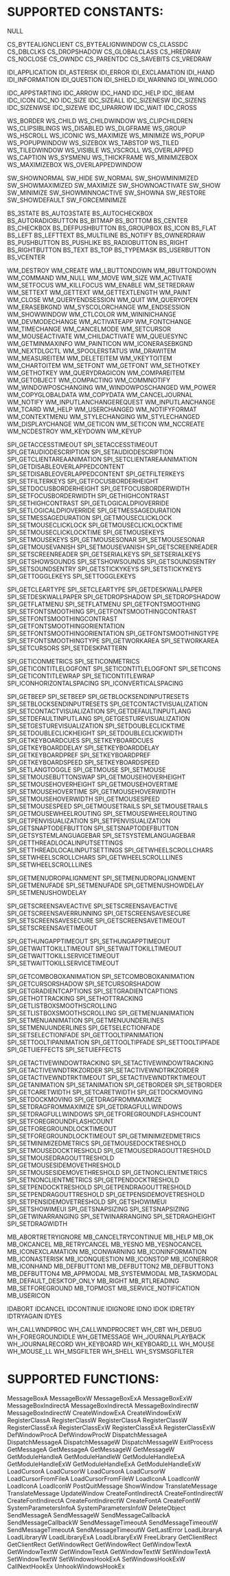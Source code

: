 # SUPPORTED CONSTANTS:

NULL

CS_BYTEALIGNCLIENT
CS_BYTEALIGNWINDOW
CS_CLASSDC
CS_DBLCLKS
CS_DROPSHADOW
CS_GLOBALCLASS
CS_HREDRAW
CS_NOCLOSE
CS_OWNDC
CS_PARENTDC
CS_SAVEBITS
CS_VREDRAW

IDI_APPLICATION
IDI_ASTERISK
IDI_ERROR
IDI_EXCLAMATION
IDI_HAND
IDI_INFORMATION
IDI_QUESTION
IDI_SHIELD
IDI_WARNING
IDI_WINLOGO

IDC_APPSTARTING
IDC_ARROW
IDC_HAND
IDC_HELP
IDC_IBEAM
IDC_ICON
IDC_NO
IDC_SIZE
IDC_SIZEALL
IDC_SIZENESW
IDC_SIZENS
IDC_SIZENWSE
IDC_SIZEWE
IDC_UPARROW
IDC_WAIT
IDC_CROSS

WS_BORDER
WS_CHILD
WS_CHILDWINDOW
WS_CLIPCHILDREN
WS_CLIPSIBLINGS
WS_DISABLED
WS_DLGFRAME
WS_GROUP
WS_HSCROLL
WS_ICONIC
WS_MAXIMIZE
WS_MINIMIZE
WS_POPUP
WS_POPUPWINDOW
WS_SIZEBOX
WS_TABSTOP
WS_TILED
WS_TILEDWINDOW
WS_VISIBLE
WS_VSCROLL
WS_OVERLAPPED
WS_CAPTION
WS_SYSMENU
WS_THICKFRAME
WS_MINIMIZEBOX
WS_MAXIMIZEBOX
WS_OVERLAPPEDWINDOW

SW_SHOWNORMAL
SW_HIDE
SW_NORMAL
SW_SHOWMINIMIZED
SW_SHOWMAXIMIZED
SW_MAXIMIZE
SW_SHOWNOACTIVATE
SW_SHOW
SW_MINIMIZE
SW_SHOWMINNOACTIVE
SW_SHOWNA
SW_RESTORE
SW_SHOWDEFAULT
SW_FORCEMINIMIZE

BS_3STATE
BS_AUTO3STATE
BS_AUTOCHECKBOX
BS_AUTORADIOBUTTON
BS_BITMAP
BS_BOTTOM
BS_CENTER
BS_CHECKBOX
BS_DEFPUSHBUTTON
BS_GROUPBOX
BS_ICON
BS_FLAT
BS_LEFT
BS_LEFTTEXT
BS_MULTILINE
BS_NOTIFY
BS_OWNERDRAW
BS_PUSHBUTTON
BS_PUSHLIKE
BS_RADIOBUTTON
BS_RIGHT
BS_RIGHTBUTTON
BS_TEXT
BS_TOP
BS_TYPEMASK
BS_USERBUTTON
BS_VCENTER

WM_DESTROY
WM_CREATE
WM_LBUTTONDOWN
WM_RBUTTONDOWN
WM_COMMAND
WM_NULL
WM_MOVE
WM_SIZE
WM_ACTIVATE
WM_SETFOCUS
WM_KILLFOCUS
WM_ENABLE
WM_SETREDRAW
WM_SETTEXT
WM_GETTEXT
WM_GETTEXTLENGTH
WM_PAINT
WM_CLOSE
WM_QUERYENDSESSION
WM_QUIT
WM_QUERYOPEN
WM_ERASEBKGND
WM_SYSCOLORCHANGE
WM_ENDSESSION
WM_SHOWWINDOW
WM_CTLCOLOR
WM_WININICHANGE
WM_DEVMODECHANGE
WM_ACTIVATEAPP
WM_FONTCHANGE
WM_TIMECHANGE
WM_CANCELMODE
WM_SETCURSOR
WM_MOUSEACTIVATE
WM_CHILDACTIVATE
WM_QUEUESYNC
WM_GETMINMAXINFO
WM_PAINTICON
WM_ICONERASEBKGND
WM_NEXTDLGCTL
WM_SPOOLERSTATUS
WM_DRAWITEM
WM_MEASUREITEM
WM_DELETEITEM
WM_VKEYTOITEM
WM_CHARTOITEM
WM_SETFONT
WM_GETFONT
WM_SETHOTKEY
WM_GETHOTKEY
WM_QUERYDRAGICON
WM_COMPAREITEM
WM_GETOBJECT
WM_COMPACTING
WM_COMMNOTIFY
WM_WINDOWPOSCHANGING
WM_WINDOWPOSCHANGED
WM_POWER
WM_COPYGLOBALDATA
WM_COPYDATA
WM_CANCELJOURNAL
WM_NOTIFY
WM_INPUTLANCHANGEREQUEST
WM_INPUTLANCHANGE
WM_TCARD
WM_HELP
WM_USERCHANGED
WM_NOTIFYFORMAT
WM_CONTEXTMENU
WM_STYLECHANGING
WM_STYLECHANGED
WM_DISPLAYCHANGE
WM_GETICON
WM_SETICON
WM_NCCREATE
WM_NCDESTROY
WM_KEYDOWN
WM_KEYUP

SPI_GETACCESSTIMEOUT
SPI_SETACCESSTIMEOUT
SPI_GETAUDIODESCRIPTION
SPI_SETAUDIODESCRIPTION
SPI_GETCLIENTAREAANIMATION
SPI_SETCLIENTAREAANIMATION
SPI_GETDISABLEOVERLAPPEDCONTENT
SPI_SETDISABLEOVERLAPPEDCONTENT
SPI_GETFILTERKEYS
SPI_SETFILTERKEYS
SPI_GETFOCUSBORDERHEIGHT
SPI_SETDOCUSBORDERHEIGHT
SPI_GETFOCUSBORDERWIDTH
SPI_SETFOCUSBORDERWIDTH
SPI_GETHIGHCONTRAST
SPI_SETHIGHCONTRAST
SPI_GETLOGICALDPIOVERRIDE
SPI_SETLOGICALDPIOVERRIDE
SPI_GETMESSAGEDURATION
SPI_SETMESSAGEDURATION
SPI_GETMOUSECLICKLOCK
SPI_SETMOUSECLICKLOCK
SPI_GETMOUSECLICKLOCKTIME
SPI_SETMOUSECLICKLOCKTIME
SPI_GETMOUSEKEYS
SPI_SETMOUSEKEYS
SPI_GETMOUSESONAR
SPI_SETMOUSESONAR
SPI_GETMOUSEVANISH
SPI_SETMOUSEVANISH
SPI_GETSCREENREADER
SPI_SETSCREENREADER
SPI_GETSERIALKEYS
SPI_SETSERIALKEYS
SPI_GETSHOWSOUNDS
SPI_SETSHOWSOUNDS
SPI_GETSOUNDSENTRY
SPI_SETSOUNDSENTRY
SPI_GETSTICKYKEYS
SPI_SETSTICKYKEYS
SPI_GETTOGGLEKEYS
SPI_SETTOGGLEKEYS

SPI_GETCLEARTYPE
SPI_SETCLEARTYPE
SPI_GETDESKWALLPAPER
SPI_SETDESKWALLPAPER
SPI_GETDROPSHADOW
SPI_SETDROPSHADOW
SPI_GETFLATMENU
SPI_SETFLATMENU
SPI_GETFONTSMOOTHING
SPI_SETFONTSMOOTHING
SPI_GETFONTSMOOTHINGCONTRAST
SPI_SETFONTSMOOTHINGCONTRAST
SPI_GETFONTSMOOTHINGORIENTATION
SPI_SETFONTSMOOTHINGORIENTATION
SPI_GETFONTSMOOTHINGTYPE
SPI_SETFONTSMOOTHINGTYPE
SPI_GETWORKAREA
SPI_SETWORKAREA
SPI_SETCURSORS
SPI_SETDESKPATTERN

SPI_GETICONMETRICS
SPI_SETICONMETRICS
SPI_GETICONTITLELOGFONT
SPI_SETICONTITLELOGFONT
SPI_SETICONS
SPI_GETICONTITLEWRAP
SPI_SETICONTITLEWRAP
SPI_ICONHORIZONTALSPACING
SPI_ICONVERTICALSPACING

SPI_GETBEEP
SPI_SETBEEP
SPI_GETBLOCKSENDINPUTRESETS
SPI_SETBLOCKSENDINPUTRESETS
SPI_GETCONTACTVISUALIZATION
SPI_SETCONTACTVISUALIZATION
SPI_GETDEFAULTINPUTLANG
SPI_SETDEFAULTINPUTLANG
SPI_GETGESTUREVISUALIZATION
SPI_SETGESTUREVISUALIZATION
SPI_SETDOUBLECLICKTIME
SPI_SETDOUBLECLICKHEIGHT
SPI_SETDOUBLECLICKWIDTH
SPI_GETKEYBOARDCUES
SPI_SETKEYBOARDCUES
SPI_GETKEYBOARDDELAY
SPI_SETKEYBOARDDELAY
SPI_GETKEYBOARDPREF
SPI_SETKEYBOARDPREF
SPI_GETKEYBOARDSPEED
SPI_SETKEYBOARDSPEED
SPI_SETLANGTOGGLE
SPI_GETMOUSE
SPI_SETMOUSE
SPI_SETMOUSEBUTTONSWAP
SPI_GETMOUSEHOVERHEIGHT
SPI_SETMOUSEHOVERHEIGHT
SPI_GETMOUSEHOVERTIME
SPI_SETMOUSEHOVERTIME
SPI_GETMOUSEHOVERWIDTH
SPI_SETMOUSEHOVERWIDTH
SPI_GETMOUSESPEED
SPI_SETMOUSESPEED
SPI_GETMOUSETRAILS
SPI_SETMOUSETRAILS
SPI_GETMOUSEWHEELROUTING
SPI_SETMOUSEWHEELROUTING
SPI_GETPENVISUALIZATION
SPI_SETPENVISUALIZATION
SPI_GETSNAPTODEFBUTTON
SPI_SETSNAPTODEFBUTTON
SPI_GETSYSTEMLANGUAGEBAR
SPI_SETSYSTEMLANGUAGEBAR
SPI_GETTHREADLOCALINPUTSETTINGS
SPI_SETTHREADLOCALINPUTSETTINGS
SPI_GETWHEELSCROLLCHARS
SPI_SETWHEELSCROLLCHARS
SPI_GETWHEELSCROLLLINES
SPI_SETWHEELSCROLLLINES

SPI_GETMENUDROPALIGNMENT
SPI_SETMENUDROPALIGNMENT
SPI_GETMENUFADE
SPI_SETMENUFADE
SPI_GETMENUSHOWDELAY
SPI_SETMENUSHOWDELAY

SPI_GETSCREENSAVEACTIVE
SPI_SETSCREENSAVEACTIVE
SPI_GETSCREENSAVERRUNNING
SPI_GETSCREENSAVESECURE
SPI_SETSCREENSAVESECURE
SPI_GETSCREENSAVETIMEOUT
SPI_SETSCREENSAVETIMEOUT

SPI_GETHUNGAPPTIMEOUT
SPI_SETHUNGAPPTIMEOUT
SPI_GETWAITTOKILLTIMEOUT
SPI_SETWAITTOKILLTIMEOUT
SPI_GETWAITTOKILLSERVICETIMEOUT
SPI_SETWAITTOKILLSERVICETIMEOUT

SPI_GETCOMBOBOXANIMATION
SPI_SETCOMBOBOXANIMATION
SPI_GETCURSORSHADOW
SPI_SETCURSORSHADOW
SPI_GETGRADIENTCAPTIONS
SPI_SETGRADIENTCAPTIONS
SPI_GETHOTTRACKING
SPI_SETHOTTRACKING
SPI_GETLISTBOXSMOOTHSCROLLING
SPI_SETLISTBOXSMOOTHSCROLLING
SPI_GETMENUANIMATION
SPI_SETMENUANIMATION
SPI_GETMENUUNDERLINES
SPI_SETMENUUNDERLINES
SPI_GETSELECTIONFADE
SPI_SETSELECTIONFADE
SPI_GETTOOLTIPANIMATION
SPI_SETTOOLTIPANIMATION
SPI_GETTOOLTIPFADE
SPI_SETTOOLTIPFADE
SPI_GETUIEFFECTS
SPI_SETUIEFFECTS

SPI_GETACTIVEWINDOWTRACKING
SPI_SETACTIVEWINDOWTRACKING
SPI_GETACTIVEWNDTRKZORDER
SPI_SETACTIVEWNDTRKZORDER
SPI_GETACTIVEWNDTRKTIMEOUT
SPI_SETACTIVEWNDTRKTIMEOUT
SPI_GETANIMATION
SPI_SETANIMATION
SPI_GETBORDER
SPI_SETBORDER
SPI_GETCARETWIDTH
SPI_SETCARETWIDTH
SPI_GETDOCKMOVING
SPI_SETDOCKMOVING
SPI_GETDRAGFROMMAXIMIZE
SPI_SETDRAGFROMMAXIMIZE
SPI_GETDRAGFULLWINDOWS
SPI_SETDRAGFULLWINDOWS
SPI_GETFOREGROUNDFLASHCOUNT
SPI_SETFOREGROUNDFLASHCOUNT
SPI_GETFOREGROUNDLOCKTIMEOUT
SPI_SETFOREGROUNDLOCKTIMEOUT
SPI_GETMINIMIZEDMETRICS
SPI_SETMINIMIZEDMETRICS
SPI_GETMOUSEDOCKTRESHOLD
SPI_SETMOUSEDOCKTRESHOLD
SPI_GETMOUSEDRAGOUTTRESHOLD
SPI_SETMOUSEDRAGOUTTRESHOLD
SPI_GETMOUSESIDEMOVETHRESHOLD
SPI_SETMOUSESIDEMOVETHRESHOLD
SPI_GETNONCLIENTMETRICS
SPI_SETNONCLIENTMETRICS
SPI_GETPENDOCKTRESHOLD
SPI_SETPENDOCKTRESHOLD
SPI_GETPENDRAGOUTTRESHOLD
SPI_SETPENDRAGOUTTRESHOLD
SPI_GETPENSIDEMOVETRESHOLD
SPI_SETPENSIDEMOVETRESHOLD
SPI_GETSHOWIMEUI
SPI_SETSHOWIMEUI
SPI_GETSNAPSIZING
SPI_SETSNAPSIZING
SPI_GETWINARRANGING
SPI_SETWINARRANGING
SPI_SETDRAGHEIGHT
SPI_SETDRAGWIDTH

MB_ABORTRETRYIGNORE
MB_CANCELTRYCONTINUE
MB_HELP
MB_OK
MB_OKCANCEL
MB_RETRYCANCEL
MB_YESNO
MB_YESNOCANCEL
MB_ICONEXCLAMATION
MB_ICONWARNING
MB_ICONINFORMATION
MB_ICONASTERISK
MB_ICONQUESTION
MB_ICONSTOP
MB_ICONERROR
MB_ICONHAND
MB_DEFBUTTON1
MB_DEFBUTTON2
MB_DEFBUTTON3
MB_DEFBUTTON4
MB_APPMODAL
MB_SYSTEMMODAL
MB_TASKMODAL
MB_DEFAULT_DESKTOP_ONLY
MB_RIGHT
MB_RTLREADING
MB_SETFOREGROUND
MB_TOPMOST
MB_SERVICE_NOTIFICATION
MB_USERICON

IDABORT
IDCANCEL
IDCONTINUE
IDIGNORE
IDNO
IDOK
IDRETRY
IDTRYAGAIN
IDYES

WH_CALLWNDPROC
WH_CALLWNDPROCRET
WH_CBT
WH_DEBUG
WH_FOREGROUNDIDLE
WH_GETMESSAGE
WH_JOURNALPLAYBACK
WH_JOURNALRECORD
WH_KEYBOARD
WH_KEYBOARD_LL
WH_MOUSE
WH_MOUSE_LL
WH_MSGFILTER
WH_SHELL
WH_SYSMSGFILTER

# SUPPORTED FUNCTIONS:

MessageBoxA
MessageBoxW
MessageBoxExA
MessageBoxExW
MessageBoxIndirectA
MessageBoxIndirectA
MessageBoxIndirectW
MessageBoxIndirectW
CreateWindowExA
CreateWindowExW
RegisterClassA
RegisterClassW
RegisterClassA
RegisterClassW
RegisterClassExA
RegisterClassExW
RegisterClassExA
RegisterClassExW
DefWindowProcA
DefWindowProcW
DispatchMessageA
DispatchMessageA
DispatchMessageW
DispatchMessageW
ExitProcess
GetMessageA
GetMessageA
GetMessageW
GetMessageW
GetModuleHandleA
GetModuleHandleW
GetModuleHandleExA
GetModuleHandleExW
GetModuleHandleExA
GetModuleHandleExW
LoadCursorA
LoadCursorW
LoadCursorA
LoadCursorW
LoadCursorFromFileA
LoadCursorFromFileW
LoadIconA
LoadIconW
LoadIconA
LoadIconW
PostQuitMessage
ShowWindow
TranslateMessage
TranslateMessage
UpdateWindow
CreateFontIndirectA
CreateFontIndirectW
CreateFontIndirectA
CreateFontIndirectW
CreateFontA
CreateFontW
SystemParametersInfoA
SystemParametersInfoW
DeleteObject
SendMessageA
SendMessageW
SendMessageCallbackA
SendMessageCallbackW
SendMessageTimeoutA
SendMessageTimeoutW
SendMessageTimeoutA
SendMessageTimeoutW
GetLastError
LoadLibraryA
LoadLibraryW
LoadLibraryExA
LoadLibraryExW
FreeLibrary
GetClientRect
GetClientRect
GetWindowRect
GetWindowRect
GetWindowTextA
GetWindowTextW
GetWindowTextA
GetWindowTextW
SetWindowTextA
SetWindowTextW
SetWindowsHookExA
SetWindowsHookExW
CallNextHookEx
UnhookWindowsHookEx
